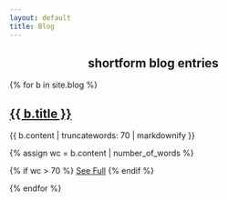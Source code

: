```yaml
---
layout: default
title: Blog
---
```

<h2 style="text-align: center">shortform blog entries</h2>


{% for b in site.blog %}

## <a href="{{ b.url }}">{{ b.title }}</a>

{{ b.content | truncatewords: 70 | markdownify }}

{% assign wc = b.content | number_of_words %}

{% if wc > 70 %}
<a href="{{ b.url }}">See Full</a>
{% endif %}

{% endfor %}
